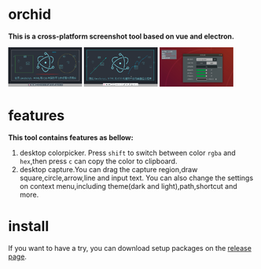 # orchid

**This is a cross-platform screenshot tool based on vue and electron.**

<img src='./images/darktheme.png' width='150' height='80'>
<img src='./images/lighttheme.png' width='150' height='80'>
<img src='./images/settings.png' width='150' height='80'>



# features

**This tool contains features as bellow:**

1. desktop colorpicker. Press `shift` to switch between color `rgba` and `hex`,then press `c` can copy the color to clipboard.
2. desktop capture.You can drag the capture region,draw square,circle,arrow,line and input text. You can also change the settings on context menu,including theme(dark and light),path,shortcut and more.

# install

If you want to have a try, you can download setup packages on the [release page](https://github.com/YangShuangjie/orchid/releases).

